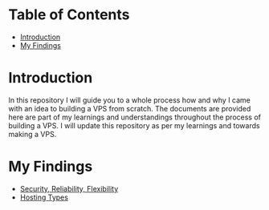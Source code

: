 # Table of Contents
- [Introduction](#introduction)
- [My Findings](#my-findings) 
# Introduction
In this repository I will guide you to a whole process how and why I came with an idea to building a VPS from scratch. The documents are provided here are part of my learnings and understandings throughout the process of building a VPS. I will update this repository as per my learnings and towards making a VPS.
# My Findings
- [Security, Reliability, Flexibility](./Docs/Security_Reliability_Flexibility.md)
- [Hosting Types](./Docs/Hosting_Types.md)
